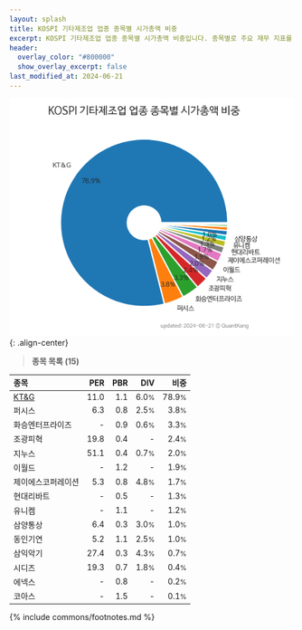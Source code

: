 ```yaml
---
layout: splash
title: KOSPI 기타제조업 업종 종목별 시가총액 비중
excerpt: KOSPI 기타제조업 업종 종목별 시가총액 비중입니다. 종목별로 주요 재무 지표를 함께 표시합니다.
header:
  overlay_color: "#800000"
  show_overlay_excerpt: false
last_modified_at: 2024-06-21
---
```



![KOSPI 기타제조업 업종 종목별 시가총액 비중](/stats/sector/images/kospi_업종_기타제조업_종목.png){: .align-center}


> **종목 목록 (15)**<a id="list"></a>

| **종목** | **PER** | **PBR** | **DIV** | **비중** |
| :------- | ------: | ------: | ------: | -------: |
| [KT&G](/033780/) | 11.0 | 1.1 | 6.0<small>%</small> | 78.9<small>%</small> |
| 퍼시스 | 6.3 | 0.8 | 2.5<small>%</small> | 3.8<small>%</small> |
| 화승엔터프라이즈 | - | 0.9 | 0.6<small>%</small> | 3.3<small>%</small> |
| 조광피혁 | 19.8 | 0.4 | - | 2.4<small>%</small> |
| 지누스 | 51.1 | 0.4 | 0.7<small>%</small> | 2.0<small>%</small> |
| 이월드 | - | 1.2 | - | 1.9<small>%</small> |
| 제이에스코퍼레이션 | 5.3 | 0.8 | 4.8<small>%</small> | 1.7<small>%</small> |
| 현대리바트 | - | 0.5 | - | 1.3<small>%</small> |
| 유니켐 | - | 1.1 | - | 1.2<small>%</small> |
| 삼양통상 | 6.4 | 0.3 | 3.0<small>%</small> | 1.0<small>%</small> |
| 동인기연 | 5.2 | 1.1 | 2.5<small>%</small> | 1.0<small>%</small> |
| 삼익악기 | 27.4 | 0.3 | 4.3<small>%</small> | 0.7<small>%</small> |
| 시디즈 | 19.3 | 0.7 | 1.8<small>%</small> | 0.4<small>%</small> |
| 에넥스 | - | 0.8 | - | 0.2<small>%</small> |
| 코아스 | - | 1.5 | - | 0.1<small>%</small> |

{% include commons/footnotes.md %}
